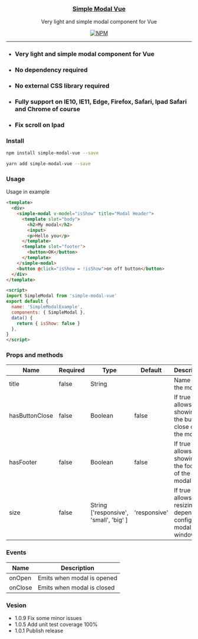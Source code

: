 <h3 align="center"><a href="https://probot.github.io">Simple Modal Vue</a></h3>
<p align="center">Very light and simple modal component for Vue<p>
<p align="center"><a href="https://www.npmjs.com/package/simple-modal-vue"><img src="https://badgen.net/npm/v/simple-modal-vue" alt="NPM"></a>

---

- ### Very light and simple modal component for Vue
- ### No dependency required
- ### No external CSS library required
- ### Fully support on IE10, IE11, Edge, Firefox, Safari, Ipad Safari and Chrome of course
- ### Fix scroll on Ipad

### Install

```bash
npm install simple-modal-vue --save
```
```bash
yarn add simple-modal-vue --save
```

### Usage
Usage in example
```html
<template>
  <div>
    <simple-modal v-model="isShow" title="Modal Header">
      <template slot="body">
        <h2>My modal</h2>
        <input>
        <p>Hello you</p>
      </template>
      <template slot="footer">
        <button>OK</button>
      </template>
    </simple-modal>
    <button @click="isShow = !isShow">on off button</button>
  </div>
</template>

<script>
import SimpleModal from 'simple-modal-vue'
export default {
  name: 'SimpleModalExample',
  components: { SimpleModal },
  data() {
    return { isShow: false }
  },
}
</script>
```

### Props and methods

| Name      | Required | Type          | Default     | Description |
| ---       | ---      | ---           | ---         | ---         |
| title      | false  | String |             | Name of the modal |
| hasButtonClose | false | Boolean          | false       | If true allows showing the button close on the modal |
| hasFooter | false | Boolean          | false       | If true allows showing the footer of the modal |
| size | false | String ['responsive', 'small', 'big' ]         | 'responsive'       | If true allows resizing depend on config the modal window. |

### Events

| Name         | Description |
| ---          | --- |
| onOpen  | Emits when modal is opened |
| onClose       | Emits when modal is closed |

### Vesion	
- 1.0.9 Fix some minor issues
- 1.0.5 Add unit test coverage 100%
- 1.0.1 Publish release
